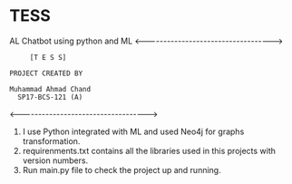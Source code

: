 # TESS
AL Chatbot using python and ML
<----------------------------------->

	     [T E S S]	

	PROJECT CREATED BY

	Muhammad Ahmad Chand 
	  SP17-BCS-121 (A)

<----------------------------------->

1. I use Python integrated with ML and used Neo4j for graphs transformation.
2. requirenments.txt contains all the libraries used in this projects with version numbers.
3. Run main.py file to check the project up and running.
